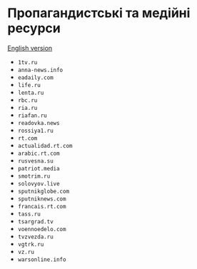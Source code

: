 # Пропагандистські та медійні ресурси

[English version](../en/key-domains/propaganda-media.md)

- `1tv.ru`
- `anna-news.info`
- `eadaily.com`
- `life.ru`
- `lenta.ru`
- `rbc.ru`
- `ria.ru`
- `riafan.ru`
- `readovka.news`
- `rossiya1.ru`
- `rt.com`
- `actualidad.rt.com`
- `arabic.rt.com`
- `rusvesna.su`
- `patriot.media`
- `smotrim.ru`
- `solovyov.live`
- `sputnikglobe.com`
- `sputniknews.com`
- `francais.rt.com`
- `tass.ru`
- `tsargrad.tv`
- `voennoedelo.com`
- `tvzvezda.ru`
- `vgtrk.ru`
- `vz.ru`
- `warsonline.info`
